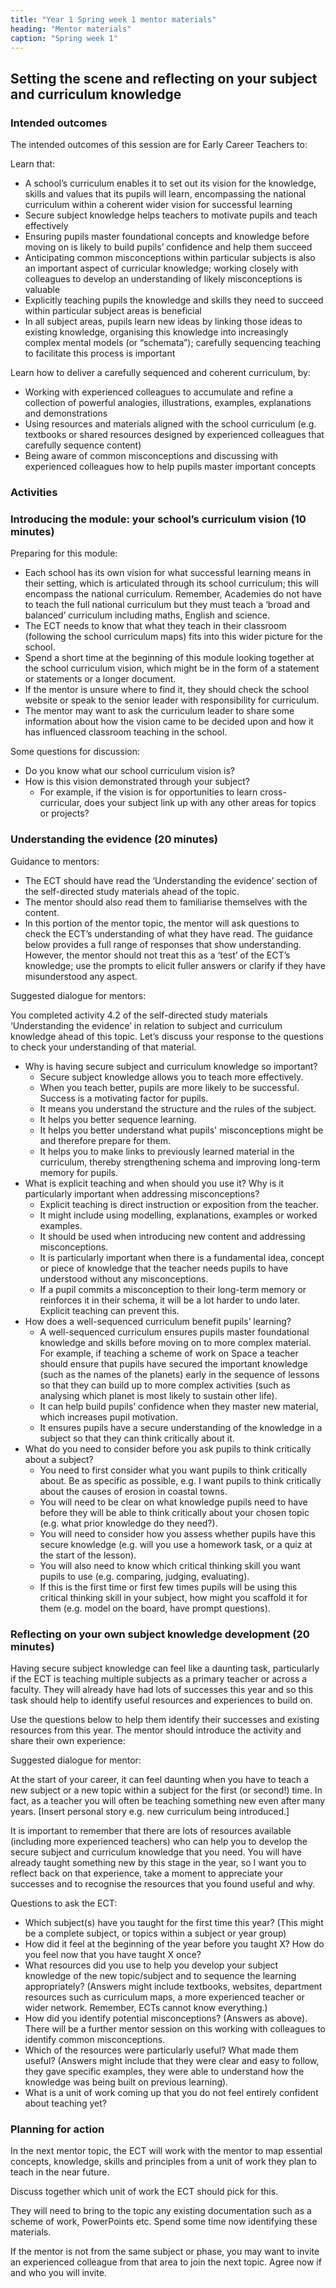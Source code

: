 ```yaml
---
title: "Year 1 Spring week 1 mentor materials"
heading: "Mentor materials"
caption: "Spring week 1"
---
```


## Setting the scene and reflecting on your subject and curriculum knowledge

### Intended outcomes

The intended outcomes of this session are for Early Career Teachers to:

Learn that:

- A school’s curriculum enables it to set out its vision for the knowledge, skills and values that its pupils will learn, encompassing the national curriculum within a coherent wider vision for successful learning
- Secure subject knowledge helps teachers to motivate pupils and teach effectively
- Ensuring pupils master foundational concepts and knowledge before moving on is likely to build pupils’ confidence and help them succeed
- Anticipating common misconceptions within particular subjects is also an important aspect of curricular knowledge; working closely with colleagues to develop an understanding of likely misconceptions is valuable
- Explicitly teaching pupils the knowledge and skills they need to succeed within particular subject areas is beneficial
- In all subject areas, pupils learn new ideas by linking those ideas to existing knowledge, organising this knowledge into increasingly complex mental models (or “schemata”); carefully sequencing teaching to facilitate this process is important

Learn how to deliver a carefully sequenced and coherent curriculum, by:

- Working with experienced colleagues to accumulate and refine a collection of powerful analogies, illustrations, examples, explanations and demonstrations
- Using resources and materials aligned with the school curriculum (e.g. textbooks or shared resources designed by experienced colleagues that carefully sequence content)
- Being aware of common misconceptions and discussing with experienced colleagues how to help pupils master important concepts

### Activities

### Introducing the module: your school’s curriculum vision (10 minutes)

Preparing for this module:

- Each school has its own vision for what successful learning means in their setting, which is articulated through its school curriculum; this will encompass the national curriculum. Remember, Academies do not have to teach the full national curriculum but they must teach a ‘broad and balanced’ curriculum including maths, English and science.
- The ECT needs to know that what they teach in their classroom (following the school curriculum maps) fits into this wider picture for the school.
- Spend a short time at the beginning of this module looking together at the school curriculum vision, which might be in the form of a statement or statements or a longer document.
- If the mentor is unsure where to find it, they should check the school website or speak to the senior leader with responsibility for curriculum.
- The mentor may want to ask the curriculum leader to share some information about how the vision came to be decided upon and how it has influenced classroom teaching in the school.

Some questions for discussion:

- Do you know what our school curriculum vision is?
- How is this vision demonstrated through your subject?
  - For example, if the vision is for opportunities to learn cross-curricular, does your subject link up with any other areas for topics or projects?

### Understanding the evidence (20 minutes)

Guidance to mentors:

- The ECT should have read the ‘Understanding the evidence’ section of the self-directed study materials ahead of the topic.
- The mentor should also read them to familiarise themselves with the content.
- In this portion of the mentor topic, the mentor will ask questions to check the ECT’s understanding of what they have read. The guidance below provides a full range of responses that show understanding. However, the mentor should not treat this as a ‘test’ of the ECT’s knowledge; use the prompts to elicit fuller answers or clarify if they have misunderstood any aspect.

Suggested dialogue for mentors:

You completed activity 4.2 of the self-directed study materials ‘Understanding the evidence’ in relation to subject and curriculum knowledge ahead of this topic. Let’s discuss your response to the questions to check your understanding of that material.

- Why is having secure subject and curriculum knowledge so important?
  - Secure subject knowledge allows you to teach more effectively.
  - When you teach better, pupils are more likely to be successful. Success is a motivating factor for pupils.
  - It means you understand the structure and the rules of the subject.
  - It helps you better sequence learning.
  - It helps you better understand what pupils' misconceptions might be and therefore prepare for them.
  - It helps you to make links to previously learned material in the curriculum, thereby strengthening schema and improving long-term memory for pupils.
- What is explicit teaching and when should you use it? Why is it particularly important when addressing misconceptions?
  - Explicit teaching is direct instruction or exposition from the teacher.
  - It might include using modelling, explanations, examples or worked examples.
  - It should be used when introducing new content and addressing misconceptions.
  - It is particularly important when there is a fundamental idea, concept or piece of knowledge that the teacher needs pupils to have understood without any misconceptions.
  - If a pupil commits a misconception to their long-term memory or reinforces it in their schema, it will be a lot harder to undo later. Explicit teaching can prevent this.
- How does a well-sequenced curriculum benefit pupils’ learning?
  - A well-sequenced curriculum ensures pupils master foundational knowledge and skills before moving on to more complex material. For example, if teaching a scheme of work on Space a teacher should ensure that pupils have secured the important knowledge (such as the names of the planets) early in the sequence of lessons so that they can build up to more complex activities (such as analysing which planet is most likely to sustain other life).
  - It can help build pupils’ confidence when they master new material, which increases pupil motivation.
  - It ensures pupils have a secure understanding of the knowledge in a subject so that they can think critically about it.
- What do you need to consider before you ask pupils to think critically about a subject?
  - You need to first consider what you want pupils to think critically about. Be as specific as possible, e.g. I want pupils to think critically about the causes of erosion in coastal towns.
  - You will need to be clear on what knowledge pupils need to have before they will be able to think critically about your chosen topic (e.g. what prior knowledge do they need?).
  - You will need to consider how you assess whether pupils have this secure knowledge (e.g. will you use a homework task, or a quiz at the start of the lesson).
  - You will also need to know which critical thinking skill you want pupils to use (e.g. comparing, judging, evaluating).
  - If this is the first time or first few times pupils will be using this critical thinking skill in your subject, how might you scaffold it for them (e.g. model on the board, have prompt questions).

### Reflecting on your own subject knowledge development (20 minutes)

Having secure subject knowledge can feel like a daunting task, particularly if the ECT is teaching multiple subjects as a primary teacher or across a faculty. They will already have had lots of successes this year and so this task should help to identify useful resources and experiences to build on.

Use the questions below to help them identify their successes and existing resources from this year.
The mentor should introduce the activity and share their own experience:

Suggested dialogue for mentor:

At the start of your career, it can feel daunting when you have to teach a new subject or a new topic within a subject for the first (or second!) time. In fact, as a teacher you will often be teaching something new even after many years. [Insert personal story e.g. new curriculum being introduced.]

It is important to remember that there are lots of resources available (including more experienced teachers) who can help you to develop the secure subject and curriculum knowledge that you need. You will have already taught something new by this stage in the year, so I want you to reflect back on that experience, take a moment to appreciate your successes and to recognise the resources that you found useful and why.

Questions to ask the ECT:

- Which subject(s) have you taught for the first time this year? (This might be a complete subject, or topics within a subject or year group)
- How did it feel at the beginning of the year before you taught X? How do you feel now that you have taught X once?
- What resources did you use to help you develop your subject knowledge of the new topic/subject and to sequence the learning appropriately? (Answers might include textbooks, websites, department resources such as curriculum maps, a more experienced teacher or wider network. Remember, ECTs cannot know everything.)
- How did you identify potential misconceptions? (Answers as above). There will be a further mentor session on this working with colleagues to identify common misconceptions.
- Which of the resources were particularly useful? What made them useful? (Answers might include that they were clear and easy to follow, they gave specific examples, they were able to understand how the knowledge was being built on previous learning).
- What is a unit of work coming up that you do not feel entirely confident about teaching yet?

### Planning for action

In the next mentor topic, the ECT will work with the mentor to map essential concepts, knowledge, skills and principles from a unit of work they plan to teach in the near future.

Discuss together which unit of work the ECT should pick for this.

They will need to bring to the topic any existing documentation such as a scheme of work, PowerPoints etc. Spend some time now identifying these materials.

If the mentor is not from the same subject or phase, you may want to invite an experienced colleague from that area to join the next topic. Agree now if and who you will invite.
